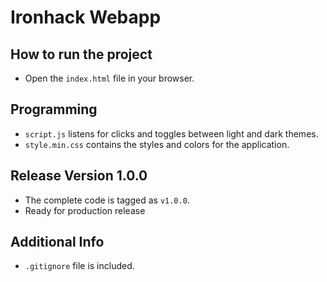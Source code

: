 # Ironhack Webapp

## How to run the project

- Open the `index.html` file in your browser.

## Programming

- `script.js` listens for clicks and toggles between light and dark themes.
- `style.min.css` contains the styles and colors for the application.

## Release Version 1.0.0

- The complete code is tagged as `v1.0.0`.
- Ready for production release

## Additional Info

- `.gitignore` file is included.
